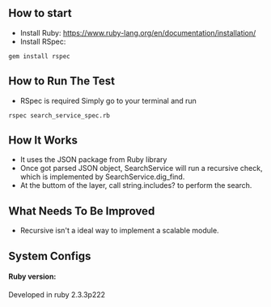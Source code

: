 ## How to start

* Install Ruby: https://www.ruby-lang.org/en/documentation/installation/
* Install RSpec:
```shell
gem install rspec
```

## How to Run The Test

* RSpec is required
Simply go to your terminal and run
```shell
rspec search_service_spec.rb
```

## How It Works

* It uses the JSON package from Ruby library
* Once got parsed JSON object, SearchService will run a recursive check, which is implemented by SearchService.dig_find.
* At the buttom of the layer, call string.includes? to perform the search.

## What Needs To Be Improved

* Recursive isn't a ideal way to implement a scalable module.

## System Configs

#### Ruby version:

Developed in ruby 2.3.3p222

